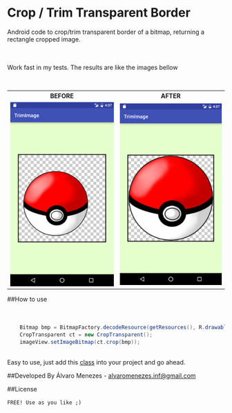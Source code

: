 # Crop / Trim Transparent Border <br>

Android code to crop/trim transparent border of a bitmap, returning a rectangle cropped image.<br>
<br><br>

Work fast in my tests. The results are like the images bellow <br>



<p align="center">
<table style="width:100%"  cellspacing="0" cellpadding="0">
  <tr>
    <th>BEFORE</th>
    <th>AFTER</th>
  </tr>
  <tr>
    <td>
    	<img title="BEFORE"  src="https://raw.githubusercontent.com/AlvaroMenezes/CropTrimTransparentImage/master/img/before.png" width="350"/>
	</td>
    <td>
    	<img title="AFTER"  src="https://raw.githubusercontent.com/AlvaroMenezes/CropTrimTransparentImage/master/img/after.png" width="350"/>
    </td>
  </tr>
  
</table>
</p>


##How to use

```java


	Bitmap bmp = BitmapFactory.decodeResource(getResources(), R.drawable.your_img);
	CropTransparent ct = new CropTransparent();
	imageView.setImageBitmap(ct.crop(bmp));
	

```
Easy to use, just add this [class](/Project/app/src/main/java/alvaromenezes/com/trimimage/CropTransparent.java) into your project and go ahead.


##Developed By
Álvaro Menezes - <alvaromenezes.inf@gmail.com>


##License
```
FREE! Use as you like ;)
```